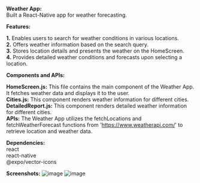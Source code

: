 **Weather App:**    
Built a React-Native app for weather forecasting.

**Features:** 
 
  **1.** Enables users to search for weather conditions in various locations.  
  **2.** Offers weather information based on the search query.  
  **3.** Stores location details and presents the weather on the HomeScreen.  
  **4.** Provides detailed weather conditions and forecasts upon selecting a location.  

**Components and APIs:**  

  **HomeScreen.js:** This file contains the main component of the Weather App. It fetches weather data and displays it to the user.  
  **Cities.js:** This component renders weather information for different cities.  
  **DetailedReport.js:** This component renders detailed weather information for different cities.   
  **APIs:** The Weather App utilizes the fetchLocations and fetchWeatherForecast functions from 'https://www.weatherapi.com/' to retrieve location and weather data.

**Dependencies:**  
  react  
  react-native  
  @expo/vector-icons  

**Screenshots:**
![image](https://github.com/akhilshetty97/WeatherApp/assets/47709446/09f977ae-a12a-45b7-95ba-6cd1fd47c3e6)
![image](https://github.com/akhilshetty97/WeatherApp/assets/47709446/0dfc2927-392d-4804-8f05-c58cd023670e)



